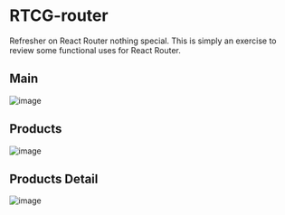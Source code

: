 # RTCG-router
Refresher on React Router nothing special. This is simply an exercise to review some functional uses for React Router.

## Main
![image](https://user-images.githubusercontent.com/61524356/137830569-548f7b67-6373-4d62-bdc8-975b06c8c393.png)

## Products
![image](https://user-images.githubusercontent.com/61524356/137830590-7c8e9b19-7420-421b-8ada-86665d439c09.png)

## Products Detail
![image](https://user-images.githubusercontent.com/61524356/137830619-13318bcb-309d-44b8-9566-0faee623fec5.png)
